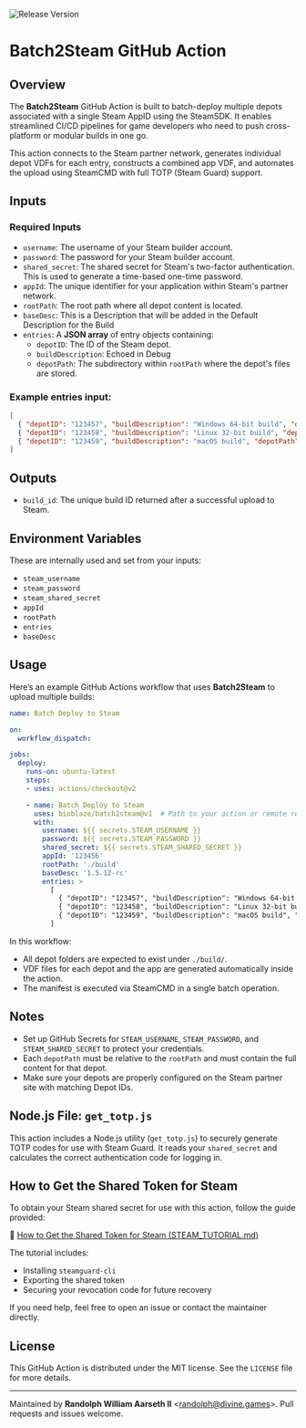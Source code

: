 
![Release Version](https://img.shields.io/github/v/release/Bioblaze/batch2steam)

# Batch2Steam GitHub Action

## Overview

The **Batch2Steam** GitHub Action is built to batch-deploy multiple depots associated with a single Steam AppID using the SteamSDK. It enables streamlined CI/CD pipelines for game developers who need to push cross-platform or modular builds in one go.

This action connects to the Steam partner network, generates individual depot VDFs for each entry, constructs a combined app VDF, and automates the upload using SteamCMD with full TOTP (Steam Guard) support.

## Inputs

### Required Inputs

- `username`: The username of your Steam builder account.
- `password`: The password for your Steam builder account.
- `shared_secret`: The shared secret for Steam's two-factor authentication. This is used to generate a time-based one-time password.
- `appId`: The unique identifier for your application within Steam's partner network.
- `rootPath`: The root path where all depot content is located.
- `baseDesc`: This is a Description that will be added in the Default Description for the Build
- `entries`: A **JSON array** of entry objects containing:
  - `depotID`: The ID of the Steam depot.
  - `buildDescription`: Echoed in Debug
  - `depotPath`: The subdirectory within `rootPath` where the depot's files are stored.

### Example entries input:

```json
[
  { "depotID": "123457", "buildDescription": "Windows 64-bit build", "depotPath": "windows" },
  { "depotID": "123458", "buildDescription": "Linux 32-bit build", "depotPath": "linux32" },
  { "depotID": "123459", "buildDescription": "macOS build", "depotPath": "macos" }
]
```

## Outputs

- `build_id`: The unique build ID returned after a successful upload to Steam.

## Environment Variables

These are internally used and set from your inputs:

- `steam_username`
- `steam_password`
- `steam_shared_secret`
- `appId`
- `rootPath`
- `entries`
- `baseDesc`

## Usage

Here’s an example GitHub Actions workflow that uses **Batch2Steam** to upload multiple builds:

```yaml
name: Batch Deploy to Steam

on:
  workflow_dispatch:

jobs:
  deploy:
    runs-on: ubuntu-latest
    steps:
    - uses: actions/checkout@v2

    - name: Batch Deploy to Steam
      uses: bioblaze/batch2steam@v1  # Path to your action or remote repo
      with:
        username: ${{ secrets.STEAM_USERNAME }}
        password: ${{ secrets.STEAM_PASSWORD }}
        shared_secret: ${{ secrets.STEAM_SHARED_SECRET }}
        appId: '123456'
        rootPath: './build'
        baseDesc: '1.5.12-rc'
        entries: >
          [
            { "depotID": "123457", "buildDescription": "Windows 64-bit build", "depotPath": "windows" },
            { "depotID": "123458", "buildDescription": "Linux 32-bit build", "depotPath": "linux32" },
            { "depotID": "123459", "buildDescription": "macOS build", "depotPath": "macos" }
          ]
```

In this workflow:
- All depot folders are expected to exist under `./build/`.
- VDF files for each depot and the app are generated automatically inside the action.
- The manifest is executed via SteamCMD in a single batch operation.

## Notes

- Set up GitHub Secrets for `STEAM_USERNAME`, `STEAM_PASSWORD`, and `STEAM_SHARED_SECRET` to protect your credentials.
- Each `depotPath` must be relative to the `rootPath` and must contain the full content for that depot.
- Make sure your depots are properly configured on the Steam partner site with matching Depot IDs.

## Node.js File: `get_totp.js`

This action includes a Node.js utility (`get_totp.js`) to securely generate TOTP codes for use with Steam Guard. It reads your `shared_secret` and calculates the correct authentication code for logging in.

## How to Get the Shared Token for Steam

To obtain your Steam shared secret for use with this action, follow the guide provided:

📄 [How to Get the Shared Token for Steam (STEAM_TUTORIAL.md)](./STEAM_TUTORIAL.md)

The tutorial includes:
- Installing `steamguard-cli`
- Exporting the shared token
- Securing your revocation code for future recovery

If you need help, feel free to open an issue or contact the maintainer directly.

## License

This GitHub Action is distributed under the MIT license. See the `LICENSE` file for more details.

---

Maintained by **Randolph William Aarseth II** <<randolph@divine.games>>. Pull requests and issues welcome.